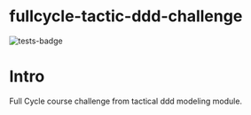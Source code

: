 # fullcycle-tactic-ddd-challenge

![tests-badge](https://github.com/augustorcn/fullcycle-tactic-ddd-challenge/actions/workflows/tests.yaml/badge.svg)

# Intro

Full Cycle course challenge from tactical ddd modeling module.
